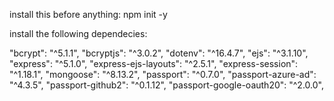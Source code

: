 install this before anything:
 npm init -y

install the following dependecies:

   "bcrypt": "^5.1.1",
   "bcryptjs": "^3.0.2",
   "dotenv": "^16.4.7",
   "ejs": "^3.1.10",
   "express": "^5.1.0",
   "express-ejs-layouts": "^2.5.1",
   "express-session": "^1.18.1",
   "mongoose": "^8.13.2",
   "passport": "^0.7.0",
   "passport-azure-ad": "^4.3.5",
   "passport-github2": "^0.1.12",
   "passport-google-oauth20": "^2.0.0",

